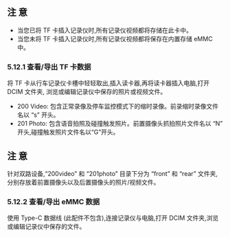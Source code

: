 ## 注 意

- 当您已将 TF 卡插入记录仪时,所有记录仪视频都将存储在此卡中。
- 当您未将 TF 卡插入记录仪时,所有记录仪视频都将保存在内置存储 eMMC 中。

### 5.12.1 查看/导出 TF 卡数据

将 TF 卡从行车记录仪卡槽中轻轻取出,插入读卡器,再将读卡器插入电脑,打开 DCIM 文件夹, 浏览或编辑记录仪中保存的照片或视频文件。

- 200 Video: 包含正常录像及停车监控模式下的缩时录像。前录缩时录像文件名以 “s” 开头。
- 201 Photo: 包含语音拍照及碰撞触发照片。前置摄像头抓拍照片文件名以 “N” 开头,碰撞触发照片文件名以“G”开头。

## 注 意

针对双路设备,“200video” 和 “201photo” 目录下分为 “front” 和 “rear” 文件夹,分别存放着前置摄像头以及后置摄像头的照片/视频文件。

### 5.12.2 查看/导出 eMMC 数据

使用 Type-C 数据线 (此配件不包含),连接记录仪与电脑,打开 DCIM 文件夹,浏览或编辑记录仪中保存的文件。